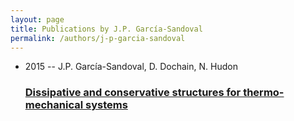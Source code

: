 ```yaml
---
layout: page
title: Publications by J.P. García-Sandoval
permalink: /authors/j-p-garcia-sandoval
---
```


<ul class="post-list">
<li><span class='post-meta'>2015 -- J.P. García-Sandoval, D. Dochain, N. Hudon</span><h3><a class='post-link' href="{{ site.baseurl }}/dissipative-and-conservative-structures-for-thermo-mechanical-systems">Dissipative and conservative structures for thermo-mechanical systems</a></h3></li>

</ul>
